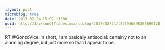 ```yaml
---
layout: post
microblog: true
date: 2017-02-24 15:02 +1300
guid: http://JacksonOfTrades.micro.blog/2017/02/24/t834946598366896128.html
---
```

RT @GonzoVice: In short, I am basically antisocial: certainly not to an alarming degree, but just more so than I appear to be.
